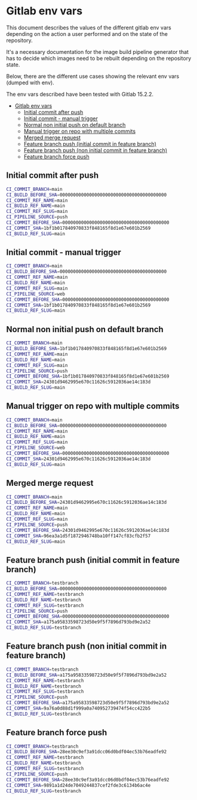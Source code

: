 # Gitlab env vars

This document describes the values of the different gitlab env vars depending on the action a user performed and on the state of the repository.

It's a necessary documentation for the image build pipeline generator that has to decide which images need to be rebuilt depending on the repository state.

Below, there are the different use cases showing the relevant env vars (dumped with env).

The env vars described have been tested with Gitlab 15.2.2.
- [Gitlab env vars](#gitlab-env-vars)
  - [Initial commit after push](#initial-commit-after-push)
  - [Initial commit - manual trigger](#initial-commit---manual-trigger)
  - [Normal non initial push on default branch](#normal-non-initial-push-on-default-branch)
  - [Manual trigger on repo with multiple commits](#manual-trigger-on-repo-with-multiple-commits)
  - [Merged merge request](#merged-merge-request)
  - [Feature branch push (initial commit in feature branch)](#feature-branch-push-initial-commit-in-feature-branch)
  - [Feature branch push (non initial commit in feature branch)](#feature-branch-push-non-initial-commit-in-feature-branch)
  - [Feature branch force push](#feature-branch-force-push)

## Initial commit after push

```sh
CI_COMMIT_BRANCH=main
CI_BUILD_BEFORE_SHA=0000000000000000000000000000000000000000
CI_COMMIT_REF_NAME=main
CI_BUILD_REF_NAME=main
CI_COMMIT_REF_SLUG=main
CI_PIPELINE_SOURCE=push
CI_COMMIT_BEFORE_SHA=0000000000000000000000000000000000000000
CI_COMMIT_SHA=1bf1b017840970833f848165f8d1e67e601b2569
CI_BUILD_REF_SLUG=main
```

## Initial commit - manual trigger

```sh
CI_COMMIT_BRANCH=main
CI_BUILD_BEFORE_SHA=0000000000000000000000000000000000000000
CI_COMMIT_REF_NAME=main
CI_BUILD_REF_NAME=main
CI_COMMIT_REF_SLUG=main
CI_PIPELINE_SOURCE=web
CI_COMMIT_BEFORE_SHA=0000000000000000000000000000000000000000
CI_COMMIT_SHA=1bf1b017840970833f848165f8d1e67e601b2569
CI_BUILD_REF_SLUG=main
```

## Normal non initial push on default branch

```sh
CI_COMMIT_BRANCH=main
CI_BUILD_BEFORE_SHA=1bf1b017840970833f848165f8d1e67e601b2569
CI_COMMIT_REF_NAME=main
CI_BUILD_REF_NAME=main
CI_COMMIT_REF_SLUG=main
CI_PIPELINE_SOURCE=push
CI_COMMIT_BEFORE_SHA=1bf1b017840970833f848165f8d1e67e601b2569
CI_COMMIT_SHA=24301d9462995e670c11626c5912036ae14c183d
CI_BUILD_REF_SLUG=main
```

## Manual trigger on repo with multiple commits

```sh
CI_COMMIT_BRANCH=main
CI_BUILD_BEFORE_SHA=0000000000000000000000000000000000000000
CI_COMMIT_REF_NAME=main
CI_BUILD_REF_NAME=main
CI_COMMIT_REF_SLUG=main
CI_PIPELINE_SOURCE=web
CI_COMMIT_BEFORE_SHA=0000000000000000000000000000000000000000
CI_COMMIT_SHA=24301d9462995e670c11626c5912036ae14c183d
CI_BUILD_REF_SLUG=main
```

## Merged merge request

```sh
CI_COMMIT_BRANCH=main
CI_BUILD_BEFORE_SHA=24301d9462995e670c11626c5912036ae14c183d
CI_COMMIT_REF_NAME=main
CI_BUILD_REF_NAME=main
CI_COMMIT_REF_SLUG=main
CI_PIPELINE_SOURCE=push
CI_COMMIT_BEFORE_SHA=24301d9462995e670c11626c5912036ae14c183d
CI_COMMIT_SHA=96ea3a1d5f1872946748ba10ff147cf83cfb2f57
CI_BUILD_REF_SLUG=main
```

## Feature branch push (initial commit in feature branch)

```sh
CI_COMMIT_BRANCH=testbranch
CI_BUILD_BEFORE_SHA=0000000000000000000000000000000000000000
CI_COMMIT_REF_NAME=testbranch
CI_BUILD_REF_NAME=testbranch
CI_COMMIT_REF_SLUG=testbranch
CI_PIPELINE_SOURCE=push
CI_COMMIT_BEFORE_SHA=0000000000000000000000000000000000000000
CI_COMMIT_SHA=a175a95833598723d50e9f5f7896d793bd9e2a52
CI_BUILD_REF_SLUG=testbranch
```

## Feature branch push (non initial commit in feature branch)

```sh
CI_COMMIT_BRANCH=testbranch
CI_BUILD_BEFORE_SHA=a175a95833598723d50e9f5f7896d793bd9e2a52
CI_COMMIT_REF_NAME=testbranch
CI_BUILD_REF_NAME=testbranch
CI_COMMIT_REF_SLUG=testbranch
CI_PIPELINE_SOURCE=push
CI_COMMIT_BEFORE_SHA=a175a95833598723d50e9f5f7896d793bd9e2a52
CI_COMMIT_SHA=9a76a0d88d1f999a0a740952739474f54cc422b5
CI_BUILD_REF_SLUG=testbranch
```

## Feature branch force push

```sh
CI_COMMIT_BRANCH=testbranch
CI_BUILD_BEFORE_SHA=28ee30c9ef3a91dcc06d0bdf04ec53b76eadfe92
CI_COMMIT_REF_NAME=testbranch
CI_BUILD_REF_NAME=testbranch
CI_COMMIT_REF_SLUG=testbranch
CI_PIPELINE_SOURCE=push
CI_COMMIT_BEFORE_SHA=28ee30c9ef3a91dcc06d0bdf04ec53b76eadfe92
CI_COMMIT_SHA=9891a1d24de7049244837cef2fde3c6134b6ac4e
CI_BUILD_REF_SLUG=testbranch
```
